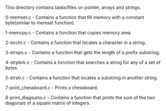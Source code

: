 This directory contains tasks/files on pointer, arrays and strings.

0-memset.c - Contains a function that fill memory with a constant byte(similar to memset function).

1-memcpy.c - Contains a function that copies memory area.

2-strchr.c - Contains a function that locates a character in a string.

3-strspn.c - Contains a function that gets the length of a prefix substring.

4-strpbrk.c - Contains a function that searches a string for any of a set of bytes.

5-strstr.c - Contains a function that locates a substring in another string.

7-print_chessboard.c - Prints a chessboard.

8-print_diagsums.c - Contains a function that prints the sum of the two diagonals of a square matrix of integers.
